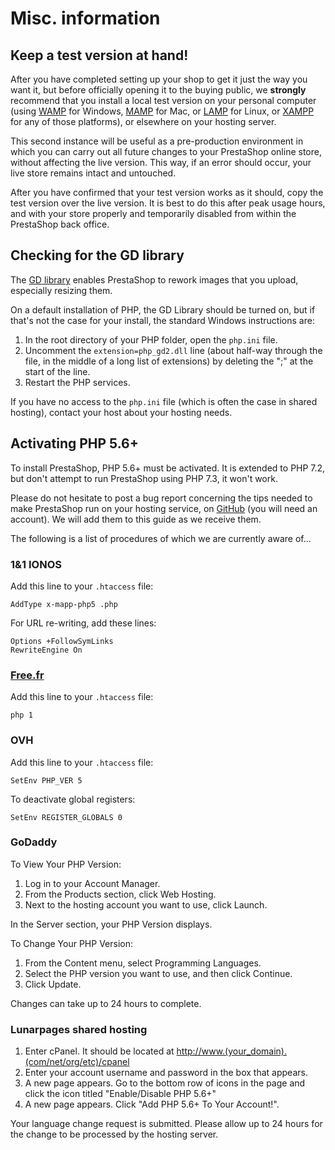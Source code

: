 # Misc. information

## Keep a test version at hand!

After you have completed setting up your shop to get it just the way you want it, but before officially opening it to the buying public, we **strongly** recommend that you install a local test version on your personal computer (using [WAMP](http://en.wikipedia.org/wiki/Comparison\_of\_WAMPs) for Windows, [MAMP](http://en.wikipedia.org/wiki/MAMP) for Mac, or [LAMP](http://en.wikipedia.org/wiki/LAMP\_\(software\_bundle) for Linux, or [XAMPP](http://www.apachefriends.org/en/xampp.html) for any of those platforms), or elsewhere on your hosting server.

This second instance will be useful as a pre-production environment in which you can carry out all future changes to your PrestaShop online store, without affecting the live version. This way, if an error should occur, your live store remains intact and untouched.

After you have confirmed that your test version works as it should, copy the test version over the live version. It is best to do this after peak usage hours, and with your store properly and temporarily disabled from within the PrestaShop back office.

## Checking for the GD library

The [GD library](http://www.boutell.com/gd/) enables PrestaShop to rework images that you upload, especially resizing them.

On a default installation of PHP, the GD Library should be turned on, but if that's not the case for your install, the standard Windows instructions are:

1. In the root directory of your PHP folder, open the `php.ini` file.
2. Uncomment the `extension=php_gd2.dll` line (about half-way through the file, in the middle of a long list of extensions) by deleting the ";" at the start of the line.
3. Restart the PHP services.

If you have no access to the `php.ini` file (which is often the case in shared hosting), contact your host about your hosting needs.

## Activating PHP 5.6+

To install PrestaShop, PHP 5.6+ must be activated. It is extended to PHP 7.2, but don't attempt to run PrestaShop using PHP 7.3, it won't work.

Please do not hesitate to post a bug report concerning the tips needed to make PrestaShop run on your hosting service, on [GitHub](https://github.com/PrestaShop) (you will need an account). We will add them to this guide as we receive them.

The following is a list of procedures of which we are currently aware of...

### 1&1 IONOS

Add this line to your `.htaccess` file:

```
AddType x-mapp-php5 .php
```

For URL re-writing, add these lines:

```
Options +FollowSymLinks
RewriteEngine On
```

### [Free.fr](http://free.fr)

Add this line to your `.htaccess` file:

```
php 1
```

### OVH

Add this line to your `.htaccess` file:

```
SetEnv PHP_VER 5
```

To deactivate global registers:

```
SetEnv REGISTER_GLOBALS 0
```

### GoDaddy

To View Your PHP Version:

1. Log in to your Account Manager.
2. From the Products section, click Web Hosting.
3. Next to the hosting account you want to use, click Launch.

In the Server section, your PHP Version displays.

To Change Your PHP Version:

1. From the Content menu, select Programming Languages.
2. Select the PHP version you want to use, and then click Continue.
3. Click Update.

Changes can take up to 24 hours to complete.

### Lunarpages shared hosting

1. Enter cPanel. It should be located at [http://www.(your\_domain).(com/net/org/etc)/cpanel](http://www.\(your\_domain\).\(com/net/org/etc\)/cpanel)
2. Enter your account username and password in the box that appears.
3. A new page appears. Go to the bottom row of icons in the page and click the icon titled "Enable/Disable PHP 5.6+"
4. A new page appears. Click "Add PHP 5.6+ To Your Account!".

Your language change request is submitted. Please allow up to 24 hours for the change to be processed by the hosting server.

